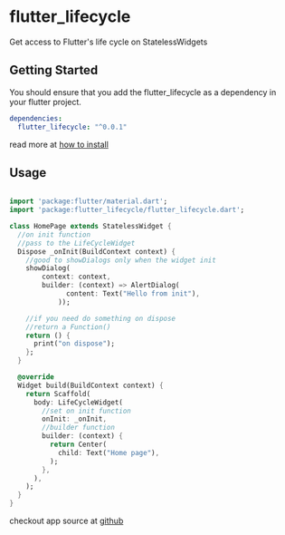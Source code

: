 # flutter_lifecycle

Get access to Flutter's life cycle on StatelessWidgets

## Getting Started

You should ensure that you add the flutter_lifecycle as a dependency in your flutter project.

```yaml
dependencies:
  flutter_lifecycle: "^0.0.1"
```

read more at [how to install](https://pub.dev/packages/flutter_lifecycle#-installing-tab-)

## Usage

```dart

import 'package:flutter/material.dart';
import 'package:flutter_lifecycle/flutter_lifecycle.dart';

class HomePage extends StatelessWidget {
  //on init function
  //pass to the LifeCycleWidget
  Dispose _onInit(BuildContext context) {
    //good to showDialogs only when the widget init
    showDialog(
        context: context,
        builder: (context) => AlertDialog(
              content: Text("Hello from init"),
            ));

    //if you need do something on dispose
    //return a Function()
    return () {
      print("on dispose");
    };
  }

  @override
  Widget build(BuildContext context) {
    return Scaffold(
      body: LifeCycleWidget(
        //set on init function
        onInit: _onInit,
        //builder function
        builder: (context) {
          return Center(
            child: Text("Home page"),
          );
        },
      ),
    );
  }
}

```

checkout app source at [github](https://github.com/everton-e26/flutter_lifecycle/tree/master/example)
